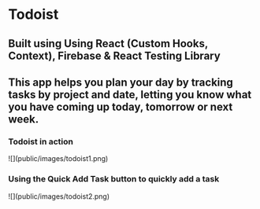 <h1>Todoist</h1>
<h2>Built using Using React (Custom Hooks, Context), Firebase & React Testing Library<h2>
  <p>This app helps you plan your day by tracking tasks by project and date, letting you know what you have coming up today, tomorrow or next week.</p>
  <h3>Todoist in action</h3>
  ![](public/images/todoist1.png)
  <h3>Using the Quick Add Task button to quickly add a task</h3>
  ![](public/images/todoist2.png)

